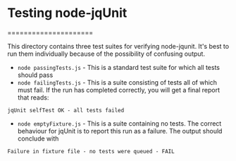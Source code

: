 # Testing node-jqUnit
=====================

This directory contains three test suites for verifying node-jqunit. It's best to run them
individually because of the possibility of confusing output.

* `node passingTests.js` - This is a standard test suite for which all tests should pass
* `node failingTests.js` - This is a suite consisting of tests all of which must fail. If 
the run has completed correctly, you will get a final report that reads:

```
jqUnit selfTest OK - all tests failed
```

* `node emptyFixture.js` - This is a suite containing no tests. The correct behaviour for jqUnit is
to report this run as a failure. The output should conclude with

```
Failure in fixture file - no tests were queued - FAIL
```
